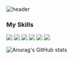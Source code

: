 ![header](https://capsule-render.vercel.app/api?type=Waving&color=1287B1&height=300&section=header&text=WELCOME%20&fontAlignY=40&fontSize=90&fontColor=ffffff&desc=MY%20introduce%20My%20self&descAlignY=60&)

<h3>My Skills</h3>
<div class="icon">

<img src="https://img.shields.io/badge/HTML5-E34F26?style=flat-square&logo=HTML5&logoColor=white"/>
<img src="https://img.shields.io/badge/CSS3-1572B6?style=flat-square&logo=CSS3&logoColor=white"/>
<img src="https://img.shields.io/badge/JavaScript-F7DF1E?style=flat-square&logo=JavaScript&logoColor=white"/>
<img src="https://img.shields.io/badge/jQuery-0769AD?style=flat-square&logo=jQuery&logoColor=white"/>
<img src="https://img.shields.io/badge/React-61DAFB?style=flat-square&logo=React&logoColor=white"/>
<img src="https://img.shields.io/badge/Sass-CC6699?style=flat-square&logo=Sass&logoColor=white"/>
</div>

![Anurag's GitHub stats](https://github-readme-stats.vercel.app/api?username=juhee067&show_icons=true&theme=algolia)

